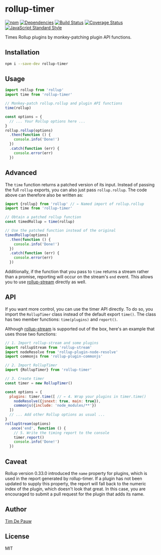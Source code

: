 # rollup-timer

[![npm](https://img.shields.io/npm/v/rollup-timer.svg)](https://www.npmjs.com/package/rollup-timer) [![Dependencies](https://img.shields.io/david/timdp/rollup-timer.svg)](https://david-dm.org/timdp/rollup-timer) [![Build Status](https://img.shields.io/travis/timdp/rollup-timer/master.svg)](https://travis-ci.org/timdp/rollup-timer) [![Coverage Status](https://img.shields.io/coveralls/timdp/rollup-timer/master.svg)](https://coveralls.io/r/timdp/rollup-timer) [![JavaScript Standard Style](https://img.shields.io/badge/code%20style-standard-brightgreen.svg)](https://github.com/feross/standard)

Times Rollup plugins by monkey-patching plugin API functions.

## Installation

```bash
npm i --save-dev rollup-timer
```

## Usage

```js
import rollup from 'rollup'
import time from 'rollup-timer'

// Monkey-patch rollup.rollup and plugin API functions
time(rollup)

const options = {
  // ... Your Rollup options here ...
}
rollup.rollup(options)
  .then(function () {
    console.info('Done!')
  })
  .catch(function (err) {
    console.error(err)
  })
```

## Advanced

The `time` function returns a patched version of its input. Instead of passing
the full `rollup` exports, you can also just pass `rollup.rollup`. The code
above can therefore also be written as:

```js
import {rollup} from 'rollup' // ← Named import of rollup.rollup
import time from 'rollup-timer'

// Obtain a patched rollup function
const timedRollup = time(rollup)

// Use the patched function instead of the original
timedRollup(options)
  .then(function () {
    console.info('Done!')
  })
  .catch(function (err) {
    console.error(err)
  })
```

Additionally, if the function that you pass to `time` returns a stream rather
than a promise, reporting will occur on the stream's `end` event. This allows
you to use [rollup-stream](https://www.npmjs.com/package/rollup-stream) directly
as well.

## API

If you want more control, you can use the timer API directly. To do so, you
import the `RollupTimer` class instead of the default export `time()`. The class
has two member functions: `time(plugins)` and `report()`.

Although [rollup-stream](https://www.npmjs.com/package/rollup-stream) is
supported out of the box, here's an example that uses those two functions:

```js
// 1. Import rollup-stream and some plugins
import rollupStream from 'rollup-stream'
import nodeResolve from 'rollup-plugin-node-resolve'
import commonjs from 'rollup-plugin-commonjs'

// 2. Import RollupTimer
import {RollupTimer} from 'rollup-timer'

// 3. Create timer
const timer = new RollupTimer()

const options = {
  plugins: timer.time([ // ← 4. Wrap your plugins in timer.time()
    nodeResolve({jsnext: true, main: true}),
    commonjs({include: 'node_modules/**'})
  ])
  // ... Add other Rollup options as usual ...
}
rollupStream(options)
  .once('end', function () {
    // 5. Write the timing report to the console
    timer.report()
    console.info('Done!')
  })
```

## Caveat

Rollup version 0.33.0 introduced the `name` property for plugins, which is used
in the report generated by rollup-timer. If a plugin has not been updated to
supply this property, the report will fall back to the numeric index of the
plugin, which doesn't look that great. In this case, you are encouraged to
submit a pull request for the plugin that adds its name.

## Author

[Tim De Pauw](https://tmdpw.eu/)

## License

MIT
